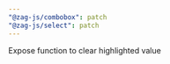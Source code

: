 ```yaml
---
"@zag-js/combobox": patch
"@zag-js/select": patch
---
```


Expose function to clear highlighted value
